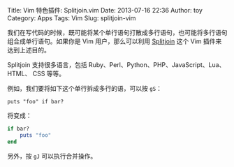 Title: Vim 特色插件: Splitjoin.vim
Date: 2013-07-16 22:36
Author: toy
Category: Apps
Tags: Vim
Slug: splitjoin-vim

我们在写代码的时候，既可能将某个单行语句打散成多行语句，也可能将多行语句组合成单行语句。如果你是 Vim 用户，那么可以利用 [Splitjoin][s] 这个 Vim 插件来达到上述目的。

<!-- PELICAN_END_SUMMARY -->

Splitjoin 支持很多语言，包括 Ruby、Perl、Python、PHP、JavaScript、Lua、HTML、 CSS 等等。

例如，我们要将如下这个单行拆成多行的语，可以按 `gS`：

    puts "foo" if bar?

将变成：

```ruby
if bar?  
    puts "foo"  
end
```

另外，按 `gJ` 可以执行合并操作。

[s]: https://github.com/AndrewRadev/splitjoin.vim
